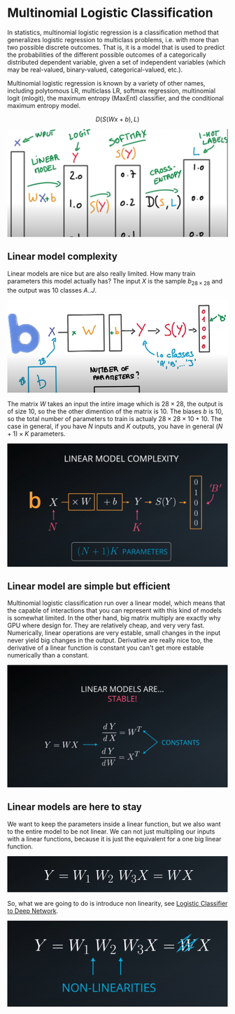 # Multinomial Logistic Classification

In statistics, multinomial logistic regression is a classification method that generalizes logistic regression to multiclass problems, i.e. with more than two possible discrete outcomes. That is, it is a model that is used to predict the probabilities of the different possible outcomes of a categorically distributed dependent variable, given a set of independent variables (which may be real-valued, binary-valued, categorical-valued, etc.).

Multinomial logistic regression is known by a variety of other names, including polytomous LR, multiclass LR, softmax regression, multinomial logit (mlogit), the maximum entropy (MaxEnt) classifier, and the conditional maximum entropy model.

$$ D(S(Wx + b), L) $$

![Udacity](../_images/NN-layer-scheme-classifier.png)

## Linear model complexity

Linear models are nice but are also really limited. How many train parameters this model actually has? The input $X$ is the sample $b_{28\times28}$ and the output was 10 classes $A..J$.

![Udacity](../_images/linear-model-complexity.png)

The matrix $W$ takes an input the intire image which is $28\times28$, the output is of size 10, so the the other dimention of the matrix is 10. The biases $b$ is 10, so the total number of parameters to train is actualy $28\times28\times10 + 10$. The case in general, if you have $N$ inputs and $K$ outputs, you have in general $(N+1) \times K$ parameters.

![Udacity](../_images/linear-model-complexity-generalization.png)

## Linear model are simple but efficient

Multinomial logistic classification run over a linear model, which means that the capable of interactions that you can represent with this kind of models is somewhat limited. In the other hand, big matrix multiply are exactly why GPU where design for. They are relatively cheap, and very very fast. Numerically, linear operations are very estable, small changes in the input never yield big changes in the output. Derivative are really nice too, the derivative of a linear function is constant you can't get more estable numerically than a constant.

![Udacity](../_images/derivative-of-a-linear-function.png)

## Linear models are here to stay

We want to keep the parameters inside a linear function, but we also want to the entire model to be not linear. We can not just multipling our inputs with a linear functions, because it is just the equivalent for a one big linear function.

![Udacity](../_images/concatenation-of-linear-functions.png)

So, what we are going to do is introduce non linearity, see [Logistic Classifier to Deep Network](../DeepNeuralNetwork/LogisticClassifierToDeepNetwork.md).

![Udacity](../_images/non-linearity-introduction.png)